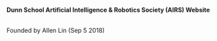 <b>Dunn School Artificial Intelligence & Robotics Society (AIRS) Website</b>

<br>Founded by Allen Lin (Sep 5 2018)
